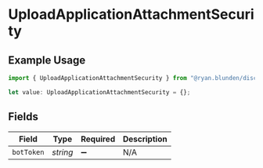 # UploadApplicationAttachmentSecurity

## Example Usage

```typescript
import { UploadApplicationAttachmentSecurity } from "@ryan.blunden/discord-sdk/models/operations";

let value: UploadApplicationAttachmentSecurity = {};
```

## Fields

| Field              | Type               | Required           | Description        |
| ------------------ | ------------------ | ------------------ | ------------------ |
| `botToken`         | *string*           | :heavy_minus_sign: | N/A                |